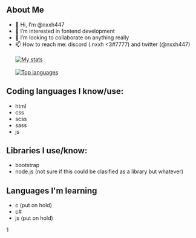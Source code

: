 ## About Me

- 👋 Hi, I’m @nxxh447
- 👀 I’m interested in fontend development
- 💞️ I’m looking to collaborate on anything really
- 📫 How to reach me: discord (.nxxh <3#7777) and twitter (@nxxh447)
<br></br>
[![My stats](https://github-readme-stats.vercel.app/api?username=nxxh447)](https://github.com/nxxh447/github-readme-stats)
<br></br>
[![Top languages](https://github-readme-stats.vercel.app/api/top-langs/?username=nxxh447&layout=compact)](https://github.com/nxxh447/github-readme-stats)

## Coding languages I know/use:

<ul>
  <li>html</li>
  <li>css</li>
  <li>scss</li>
  <li>sass</li>
  <li>js</li>
</ul>

## Libraries I use/know:

<ul>
  <li>bootstrap</li>
  <li>node.js (not sure if this could be clasified as a library but whatever)</li>
</ul>

## Languages I'm learning

<ul>
  <li>c (put on hold)</li>
  <li>c#</li>
  <li>js (put on hold)</li>
</ul>


1
